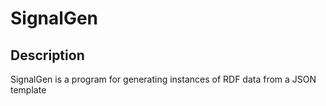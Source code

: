 # SignalGen

## Description
SignalGen is a program for generating instances of RDF data from a JSON template


